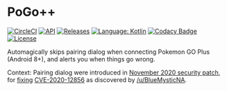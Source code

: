 # PoGo++

[![CircleCI](https://circleci.com/gh/Mygod/pogoplusplus.svg?style=shield)](https://circleci.com/gh/Mygod/pogoplusplus)
[![API](https://img.shields.io/badge/API-24%2B-brightgreen.svg?style=flat)](https://android-arsenal.com/api?level=24)
[![Releases](https://img.shields.io/github/downloads/Mygod/pogoplusplus/total.svg)](https://github.com/Mygod/pogoplusplus/releases)
[![Language: Kotlin](https://img.shields.io/github/languages/top/Mygod/pogoplusplus.svg)](https://github.com/Mygod/pogoplusplus/search?l=kotlin)
[![Codacy Badge](https://app.codacy.com/project/badge/Grade/e70e52b1a58045819b505c09edcae816)](https://www.codacy.com/gh/Mygod/pogoplusplus/dashboard?utm_source=github.com&amp;utm_medium=referral&amp;utm_content=Mygod/pogoplusplus&amp;utm_campaign=Badge_Grade)
[![License](https://img.shields.io/github/license/Mygod/pogoplusplus.svg)](LICENSE)

Automagically skips pairing dialog when connecting Pokemon GO Plus (Android 8+), and alerts you when things go wrong.

Context: Pairing dialog were introduced in [November 2020 security patch](https://source.android.com/security/bulletin/2020-11-01), for [fixing](https://android.googlesource.com/platform/system/bt/+/b3f12befdc4def7d695b6f1049cd02238eb1e4a8) [CVE-2020-12856](https://github.com/alwentiu/COVIDSafe-CVE-2020-12856) as discovered by [/u/BlueMysticNA](https://www.reddit.com/r/TheSilphRoad/comments/jujfm4/comment/gcdk4eb/).

